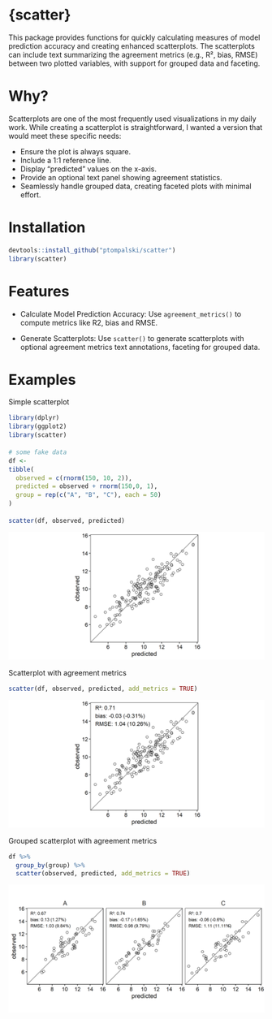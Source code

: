 
<!-- README.md is generated from README.Rmd. Please edit that file -->

# {scatter}

This package provides functions for quickly calculating measures of
model prediction accuracy and creating enhanced scatterplots. The
scatterplots can include text summarizing the agreement metrics (e.g.,
R², bias, RMSE) between two plotted variables, with support for grouped
data and faceting.

# Why?

Scatterplots are one of the most frequently used visualizations in my
daily work. While creating a scatterplot is straightforward, I wanted a
version that would meet these specific needs:

- Ensure the plot is always square.
- Include a 1:1 reference line.
- Display “predicted” values on the x-axis.
- Provide an optional text panel showing agreement statistics.
- Seamlessly handle grouped data, creating faceted plots with minimal
  effort.

# Installation

``` r
devtools::install_github("ptompalski/scatter")
library(scatter)
```

# Features

- Calculate Model Prediction Accuracy: Use `agreement_metrics()` to
  compute metrics like R2, bias and RMSE.

- Generate Scatterplots: Use `scatter()` to generate scatterplots with
  optional agreement metrics text annotations, faceting for grouped
  data.

# Examples

Simple scatterplot

``` r
library(dplyr)
library(ggplot2)
library(scatter)

# some fake data
df <- 
tibble(
  observed = c(rnorm(150, 10, 2)),
  predicted = observed + rnorm(150,0, 1),
  group = rep(c("A", "B", "C"), each = 50)          
)

scatter(df, observed, predicted)
```

![](man/figures/unnamed-chunk-3-1.png)<!-- -->

Scatterplot with agreement metrics

``` r
scatter(df, observed, predicted, add_metrics = TRUE)
```

![](man/figures/unnamed-chunk-4-1.png)<!-- -->

Grouped scatterplot with agreement metrics

``` r
df %>%
  group_by(group) %>%
  scatter(observed, predicted, add_metrics = TRUE)
```

![](man/figures/unnamed-chunk-5-1.png)<!-- -->
